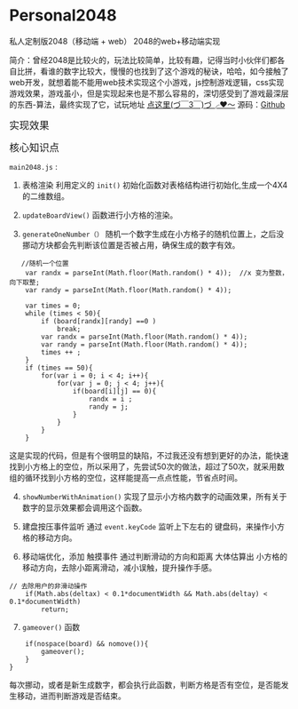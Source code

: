 # Personal2048
私人定制版2048（移动端 + web）
2048的web+移动端实现

简介：曾经2048是比较火的，玩法比较简单，比较有趣，记得当时小伙伴们都各自比拼，看谁的数字比较大，慢慢的也找到了这个游戏的秘诀，哈哈，如今接触了web开发，就想着能不能用web技术实现这个小游戏，js控制游戏逻辑，css实现游戏效果，游戏虽小，但是实现起来也是不那么容易的，深切感受到了游戏最深层的东西-算法，最终实现了它，试玩地址
[点这里(づ￣3￣)づ╭❤～](http://www.coderw.cn/2048/) 源码：[Github](https://github.com/dalewang1995/Personal2048)

<font size=4>实现效果</font>





<font size=4>核心知识点</font>


`main2048.js` : 

1. 表格渲染 利用定义的 `init()` 初始化函数对表格结构进行初始化,生成一个4X4的二维数组。

2. `updateBoardView()` 函数进行小方格的渲染。

3. `generateOneNumber（）` 随机一个数字生成在小方格子的随机位置上，之后没挪动方块都会先判断该位置是否被占用，确保生成的数字有效。

```
   //随机一个位置
    var randx = parseInt(Math.floor(Math.random() * 4));  //x 变为整数，向下取整;
    var randy = parseInt(Math.floor(Math.random() * 4));

    var times = 0;
    while (times < 50){
        if (board[randx][randy] ==0 )
            break;
        var randx = parseInt(Math.floor(Math.random() * 4));
        var randy = parseInt(Math.floor(Math.random() * 4));
        times ++ ;
    }
    if (times == 50){
        for(var i = 0; i < 4; i++){
            for(var j = 0; j < 4; j++){
                if(board[i][j] == 0){
                    randx = i ;
                    randy = j;
                }
            }
        }
    }

```

这是实现的代码，但是有个很明显的缺陷，不过我还没有想到更好的办法，能快速找到小方格上的空位，所以采用了，先尝试50次的做法，超过了50次，就采用数组的循环找到小方格的空位，这样能提高一点点性能，节省点时间。

4. `showNumberWithAnimation()`  实现了显示小方格内数字的动画效果，所有关于数字的显示效果都会调用这个函数。

5. 建盘按压事件监听 通过 `event.keyCode` 监听上下左右的 键盘码，来操作小方格的移动方向。

6. 移动端优化，添加 触摸事件 通过判断滑动的方向和距离  大体估算出 小方格的移动方向，去除小距离滑动，减小误触，提升操作手感。

```
// 去除用户的非滑动操作
    if(Math.abs(deltax) < 0.1*documentWidth && Math.abs(deltay) < 0.1*documentWidth)
        return;
```

7. `gameover()` 函数

```
    if(nospace(board) && nomove()){
        gameover();
    }
}

```

每次挪动，或者是新生成数字，都会执行此函数，判断方格是否有空位，是否能发生移动，进而判断游戏是否结束。
    
    
    
    
    
